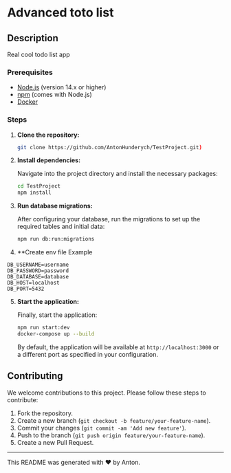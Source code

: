
# Advanced toto list

## Description
Real cool todo list app 

### Prerequisites
- [Node.js](https://nodejs.org/) (version 14.x or higher)
- [npm](https://www.npmjs.com/) (comes with Node.js)
- [Docker](https://www.docker.com/)

### Steps

1. **Clone the repository:**

   ```bash
   git clone https://github.com/AntonHunderych/TestProject.git)
   ```

2. **Install dependencies:**

   Navigate into the project directory and install the necessary packages:

   ```bash
   cd TestProject
   npm install
   ```

3. **Run database migrations:**

   After configuring your database, run the migrations to set up the required tables and initial data:

   ```bash
   npm run db:run:migrations
   ```
4. **Create env file 
  Example 
  ```env
  DB_USERNAME=username
DB_PASSWORD=password
DB_DATABASE=database
DB_HOST=localhost
DB_PORT=5432
```

5. **Start the application:**

   Finally, start the application:

   ```bash
   npm run start:dev
   docker-compose up --build
   ```

   By default, the application will be available at `http://localhost:3000` or a different port as specified in your configuration.

## Contributing

We welcome contributions to this project. Please follow these steps to contribute:

1. Fork the repository.
2. Create a new branch (`git checkout -b feature/your-feature-name`).
3. Commit your changes (`git commit -am 'Add new feature'`).
4. Push to the branch (`git push origin feature/your-feature-name`).
5. Create a new Pull Request.


---

This README was generated with :heart: by Anton.
